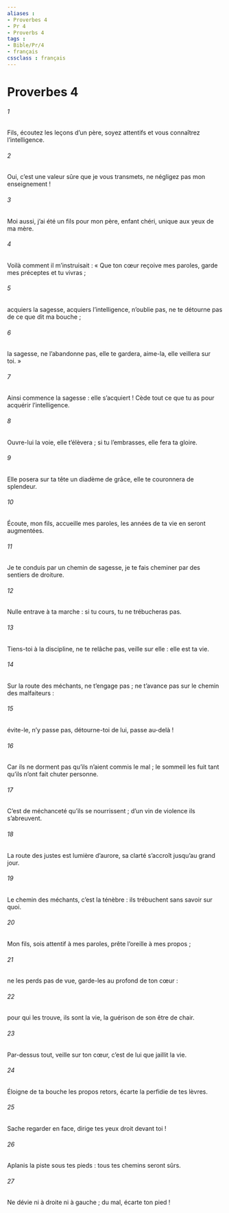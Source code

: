 ```yaml
---
aliases : 
- Proverbes 4
- Pr 4
- Proverbs 4
tags : 
- Bible/Pr/4
- français
cssclass : français
---
```


# Proverbes 4

###### 1
Fils, écoutez les leçons d’un père,
soyez attentifs et vous connaîtrez l’intelligence.
###### 2
Oui, c’est une valeur sûre que je vous transmets,
ne négligez pas mon enseignement !
###### 3
Moi aussi, j’ai été un fils pour mon père,
enfant chéri, unique aux yeux de ma mère.
###### 4
Voilà comment il m’instruisait :
« Que ton cœur reçoive mes paroles,
garde mes préceptes et tu vivras ;
###### 5
acquiers la sagesse, acquiers l’intelligence,
n’oublie pas, ne te détourne pas de ce que dit ma bouche ;
###### 6
la sagesse, ne l’abandonne pas, elle te gardera,
aime-la, elle veillera sur toi. »
###### 7
Ainsi commence la sagesse : elle s’acquiert !
Cède tout ce que tu as pour acquérir l’intelligence.
###### 8
Ouvre-lui la voie, elle t’élèvera ;
si tu l’embrasses, elle fera ta gloire.
###### 9
Elle posera sur ta tête un diadème de grâce,
elle te couronnera de splendeur.
###### 10
Écoute, mon fils, accueille mes paroles,
les années de ta vie en seront augmentées.
###### 11
Je te conduis par un chemin de sagesse,
je te fais cheminer par des sentiers de droiture.
###### 12
Nulle entrave à ta marche :
si tu cours, tu ne trébucheras pas.
###### 13
Tiens-toi à la discipline, ne te relâche pas,
veille sur elle : elle est ta vie.
###### 14
Sur la route des méchants, ne t’engage pas ;
ne t’avance pas sur le chemin des malfaiteurs :
###### 15
évite-le, n’y passe pas,
détourne-toi de lui, passe au-delà !
###### 16
Car ils ne dorment pas qu’ils n’aient commis le mal ;
le sommeil les fuit tant qu’ils n’ont fait chuter personne.
###### 17
C’est de méchanceté qu’ils se nourrissent ;
d’un vin de violence ils s’abreuvent.
###### 18
La route des justes est lumière d’aurore,
sa clarté s’accroît jusqu’au grand jour.
###### 19
Le chemin des méchants, c’est la ténèbre :
ils trébuchent sans savoir sur quoi.
###### 20
Mon fils, sois attentif à mes paroles,
prête l’oreille à mes propos ;
###### 21
ne les perds pas de vue,
garde-les au profond de ton cœur :
###### 22
pour qui les trouve, ils sont la vie,
la guérison de son être de chair.
###### 23
Par-dessus tout, veille sur ton cœur,
c’est de lui que jaillit la vie.
###### 24
Éloigne de ta bouche les propos retors,
écarte la perfidie de tes lèvres.
###### 25
Sache regarder en face,
dirige tes yeux droit devant toi !
###### 26
Aplanis la piste sous tes pieds :
tous tes chemins seront sûrs.
###### 27
Ne dévie ni à droite ni à gauche ;
du mal, écarte ton pied !
